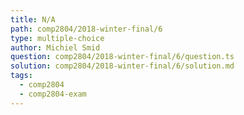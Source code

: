 ```yaml
---
title: N/A
path: comp2804/2018-winter-final/6
type: multiple-choice
author: Michiel Smid
question: comp2804/2018-winter-final/6/question.ts
solution: comp2804/2018-winter-final/6/solution.md
tags:
  - comp2804
  - comp2804-exam
---
```

